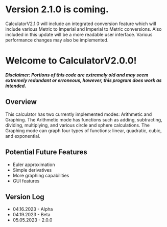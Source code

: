 # Version 2.1.0 is coming.
CalculatorV2.1.0 will include an integrated conversion feature which will include various Metric to Imperial and Imperial to Metric conversions. Also included in this update will be a more readable user interface. Various performance changes may also be implemented.

# Welcome to CalculatorV2.0.0!

***Disclaimer:
Portions of this code are extremely old and may seem extremely redundant or erroneous, however, this program does work as intended.***

## Overview
This calculator has two currently implemented modes: Arithmetic and Graphing. The Arithmetic mode has functions such as adding, subtracting, dividing, multiplying, and various circle and sphere calculations. The Graphing mode can graph four types of functions: linear, quadratic, cubic, and exponential. 

## Potential Future Features
- Euler approximation
- Simple derivatives
- More graphing capabilities
- GUI features

## Version Log
- 04.16.2023 - Alpha
- 04.19.2023 - Beta
- 05.05.2023 - 2.0.0
